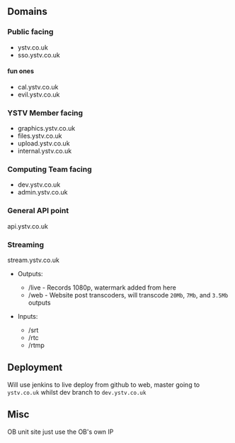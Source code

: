 ## Domains
### Public facing
* ystv.co.uk
* sso.ystv.co.uk
#### fun ones
* cal.ystv.co.uk
* evil.ystv.co.uk
### YSTV Member facing
* graphics.ystv.co.uk
* files.ystv.co.uk
* upload.ystv.co.uk
* internal.ystv.co.uk
### Computing Team facing
* dev.ystv.co.uk
* admin.ystv.co.uk
### General API point
api.ystv.co.uk
### Streaming
stream.ystv.co.uk
* Outputs:
	* /live - Records 1080p, watermark added from here
	* /web - Website post transcoders, will transcode `20Mb`, `7Mb`, and `3.5Mb` outputs

* Inputs:
	* /srt
	* /rtc
	* /rtmp

## Deployment
Will use jenkins to live deploy from github to web, master going to `ystv.co.uk` whilst dev branch to `dev.ystv.co.uk`

## Misc
OB unit site just use the OB's own IP
